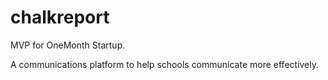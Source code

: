 # chalkreport
MVP for OneMonth Startup.

A communications platform to help schools communicate more effectively.
